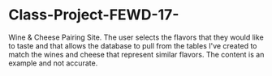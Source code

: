 # Class-Project-FEWD-17-
Wine &amp; Cheese Pairing Site.  The user selects the flavors that they would like to taste and that allows the database to pull from the tables I've created to match the wines and cheese that represent similar flavors.  The content is an example and not accurate.
